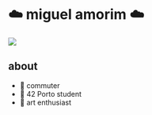 # ☁️ miguel amorim ☁️

<div id="header" align="leeft" width="60">
  <img src="https://media.giphy.com/media/UDvlM48DtAoo0/giphy.gif"/>
</div>

## about
- 🌿 commuter
- 🌿 42 Porto student
- 🌿 art enthusiast
<!--
**m1gu3l-droid/m1gu3l-droid** is a ✨ _special_ ✨ repository because its `README.md` (this file) appears on your GitHub profile.

Here are some ideas to get you started:

- 🔭 I’m currently working on ...
- 🌱 I’m currently learning ...
- 👯 I’m looking to collaborate on ...
- 🤔 I’m looking for help with ...
- 💬 Ask me about ...
- 📫 How to reach me: ...
- 😄 Pronouns: ...
- ⚡ Fun fact: ...
-->
